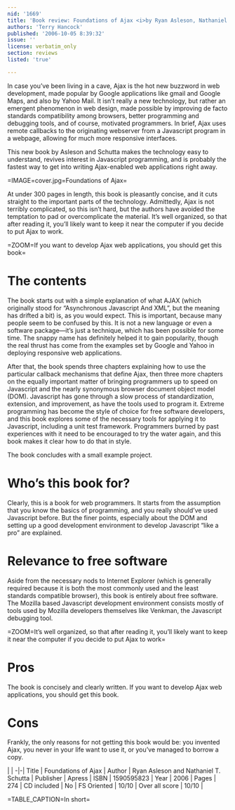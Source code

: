 ```yaml
---
nid: '1669'
title: 'Book review: Foundations of Ajax <i>by Ryan Asleson, Nathaniel T. Schutta</i>'
authors: 'Terry Hancock'
published: '2006-10-05 8:39:32'
issue: ''
license: verbatim_only
section: reviews
listed: 'true'

---
```

In case you’ve been living in a cave, Ajax is the hot new buzzword in web development, made popular by Google applications like gmail and Google Maps, and also by Yahoo Mail. It isn’t really a new technology, but rather an emergent phenomenon in web design, made possible by improving de facto standards compatibility among browsers, better programming and debugging tools, and of course, motivated programmers. In brief, Ajax uses remote callbacks to the originating webserver from a Javascript program in a webpage, allowing for much more responsive interfaces.

This new book by Asleson and Schutta makes the technology easy to understand, revives interest in Javascript programming, and is probably the fastest way to get into writing Ajax-enabled web applications right away.


=IMAGE=cover.jpg=Foundations of Ajax=

At under 300 pages in length, this book is pleasantly concise, and it cuts straight to the important parts of the technology. Admittedly, Ajax is not terribly complicated, so this isn’t hard, but the authors have avoided the temptation to pad or overcomplicate the material. It’s well organized, so that after reading it, you’ll likely want to keep it near the computer if you decide to put Ajax to work.


=ZOOM=If you want to develop Ajax web applications, you should get this book=


# The contents

The book starts out with a simple explanation of what AJAX (which originally stood for “Asynchronous Javascript And XML”, but the meaning has drifted a bit) is, as you would expect. This is important, because many people seem to be confused by this. It is not a new language or even a software package—it’s just a technique, which has been possible for some time. The snappy name has definitely helped it to gain popularity, though the real thrust has come from the examples set by Google and Yahoo in deploying responsive web applications.

After that, the book spends three chapters explaining how to use the particular callback mechanisms that define Ajax, then three more chapters on the equally important matter of bringing programmers up to speed on Javascript and the nearly synonymous browser document object model (DOM). Javascript has gone through a slow process of standardization, extension, and improvement, as have the tools used to program it. Extreme programming has become the style of choice for free software developers, and this book explores some of the necessary tools for applying it to Javascript, including a unit test framework. Programmers burned by past experiences with it need to be encouraged to try the water again, and this book makes it clear how to do that in style.

The book concludes with a small example project.


# Who’s this book for?

Clearly, this is a book for web programmers. It starts from the assumption that you know the basics of programming, and you really should’ve used Javascript before. But the finer points, especially about the DOM and setting up a good development environment to develop Javascript “like a pro” are explained.


# Relevance to free software

Aside from the necessary nods to Internet Explorer (which is generally required because it is both the most commonly used and the least standards compatible browser), this book is entirely about free software. The Mozilla based Javascript development environment consists mostly of tools used by Mozilla developers themselves like Venkman, the Javascript debugging tool.


=ZOOM=It’s well organized, so that after reading it, you’ll likely want to keep it near the computer if you decide to put Ajax to work=


# Pros

The book is concisely and clearly written. If you want to develop Ajax web applications, you should get this book.


# Cons

Frankly, the only reasons for not getting this book would be: you invented Ajax, you never in your life want to use it, or you’ve managed to borrow a copy.


 | |
-|-|
Title | Foundations of Ajax | 
Author | Ryan Asleson and Nathaniel T. Schutta | 
Publisher | Apress | 
ISBN | 1590595823 | 
Year | 2006 | 
Pages | 274 | 
CD included | No | 
FS Oriented | 10/10 | 
Over all score | 10/10 | 

=TABLE_CAPTION=In short=

